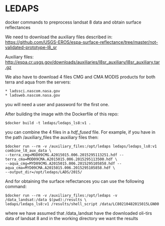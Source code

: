 # LEDAPS
docker commands to preprocess landsat 8 data and obtain surface reflectances

We need to download the auxiliary files described in: https://github.com/USGS-EROS/espa-surface-reflectance/tree/master/not-validated-prototype-l8_sr

Auxiliary files: http://espa.cr.usgs.gov/downloads/auxiliaries/l8sr_auxiliary/l8sr_auxiliary.tar.gz

We also have to download 4 files CMG and CMA MODIS products for both terra and aqua from the servers:

	* ladssci.nascom.nasa.gov
	* ladsweb.nascom.nasa.gov

you will need a user and password for the first one.

After building the image with the Dockerfile of this repo:


```
$docker build -t ledaps/ledaps_ls8:v1 .

```

you can combine the 4 files in a *hdf_fused* file. For example, if you have in the path /auxiliary_files the auxiliary files then:

```
$docker run --rm -v /auxiliary_files:/opt/ledaps ledaps/ledaps_ls8:v1 combine_l8_aux_data \
--terra_cmg=MOD09CMG.A2015015.006.2015295113251.hdf --terra_cma=MOD09CMA.A2015015.006.2015295113500.hdf \
--aqua_cmg=MYD09CMG.A2015015.006.2015295105858.hdf --aqua_cma=MYD09CMA.A2015015.006.2015295105858.hdf \
--output_dir=/opt/ledaps/LADS/2015/
```

And for obtaining the surface reflectances you can use the following command:

```
$docker run --rm -v /auxiliary_files:/opt/ledaps -v /data_landsat:/data $(pwd):/results \
ledaps/ledaps_ls8:v1 /results/shell_script /data/LC80210482015015LGN00
```

where we have assumed that /data_landsat have the downloaded oli-tirs data of landsat 8 and in the working directory we want the results

